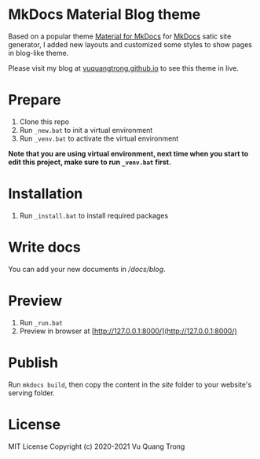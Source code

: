 # MkDocs Material Blog theme

Based on a popular theme [Material for MkDocs](https://squidfunk.github.io/mkdocs-material/) for [MkDocs](https://www.mkdocs.org/) satic site generator, I added new layouts and customized some styles to show pages in blog-like theme.

Please visit my blog at [vuquangtrong.github.io](https://vuquangtrong.github.io) to see this theme in live.

# Prepare

1. Clone this repo
2. Run `_new.bat` to init a virtual environment
3. Run `_venv.bat` to activate the virtual environment

__Note that you are using virtual environment, next time when you start to edit this project, make sure to run `_venv.bat` first.__

# Installation

1. Run `_install.bat` to install required packages

# Write docs

You can add your new documents in _/docs/blog_.

# Preview
1. Run `_run.bat`
2. Preview in browser at [http://127.0.0.1:8000/](http://127.0.0.1:8000/)

# Publish

Run `mkdocs build`, then copy the content in the _site_ folder to your website's serving folder.

# License

MIT License
Copyright (c) 2020-2021 Vu Quang Trong
